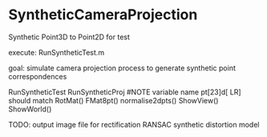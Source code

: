 SyntheticCameraProjection
=========================

Synthetic Point3D to Point2D for test

execute: RunSyntheticTest.m

goal: simulate camera projection process to generate synthetic point correspondences

RunSyntheticTest
    RunSyntheticProj #NOTE variable name pt[23]d[ LR] should match
        RotMat()
    FMat8pt()
        normalise2dpts()
    ShowView()
    ShowWorld()

TODO:
    output image file for rectification
    RANSAC
    synthetic distortion model
